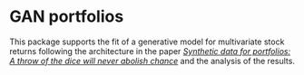 # GAN portfolios

This package supports the fit of a generative model for multivariate stock returns following the architecture in the paper [*Synthetic data for portfolios: A throw of the dice will never abolish chance*](https://arxiv.org/abs/2211.07212) and the analysis of the results.

